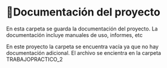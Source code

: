 # 📝Documentación del proyecto

En esta carpeta se guarda la documentación del proyecto. La documentación incluye manuales de uso, informes, etc

En este proyecto la carpeta se encuentra vacía ya que no hay documentación adicional. El archivo se encientra 
en la carpeta TRABAJOPRACTICO_2
